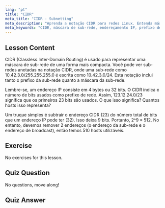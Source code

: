 ```yaml
---
lang: "pt"
title: "CIDR"
meta_title: "CIDR - Subnetting"
meta_description: "Aprenda a notação CIDR para redes Linux. Entenda máscaras de sub-rede, endereçamento IP e cálculo de hosts com este guia amigável para iniciantes. Melhore suas habilidades de rede!"
meta_keywords: "CIDR, máscara de sub-rede, endereçamento IP, prefixo de rede, rede Linux, iniciante, tutorial, guia"
---
```


## Lesson Content

CIDR (Classless Inter-Domain Routing) é usado para representar uma máscara de sub-rede de uma forma mais compacta. Você pode ver sub-redes anotadas na notação CIDR, onde uma sub-rede como 10.42.3.0/255.255.255.0 é escrita como 10.42.3.0/24. Esta notação inclui tanto o prefixo da sub-rede quanto a máscara da sub-rede.

Lembre-se, um endereço IP consiste em 4 bytes ou 32 bits. O CIDR indica o número de bits usados como prefixo de rede. Assim, 123.12.24.0/23 significa que os primeiros 23 bits são usados. O que isso significa? Quantos hosts isso representa?

Um truque simples é subtrair o endereço CIDR (23) do número total de bits que um endereço IP pode ter (32). Isso deixa 9 bits. Portanto, 2^9 = 512. No entanto, devemos remover 2 endereços (o endereço da sub-rede e o endereço de broadcast), então temos 510 hosts utilizáveis.

## Exercise

No exercises for this lesson.

## Quiz Question

No questions, move along!

## Quiz Answer
